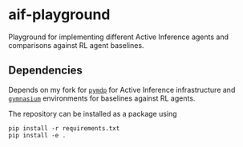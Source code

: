 # aif-playground
Playground for implementing different Active Inference agents and comparisons against RL agent baselines.

## Dependencies
Depends on my fork for [`pymdp`](https://github.com/sriharshakoribille/pymdp) for Active Inference infrastructure and [`gymnasium`](https://gymnasium.farama.org/) environments for baselines against RL agents.

The repository can be installed as a package using
```
pip install -r requirements.txt
pip install -e .
```
